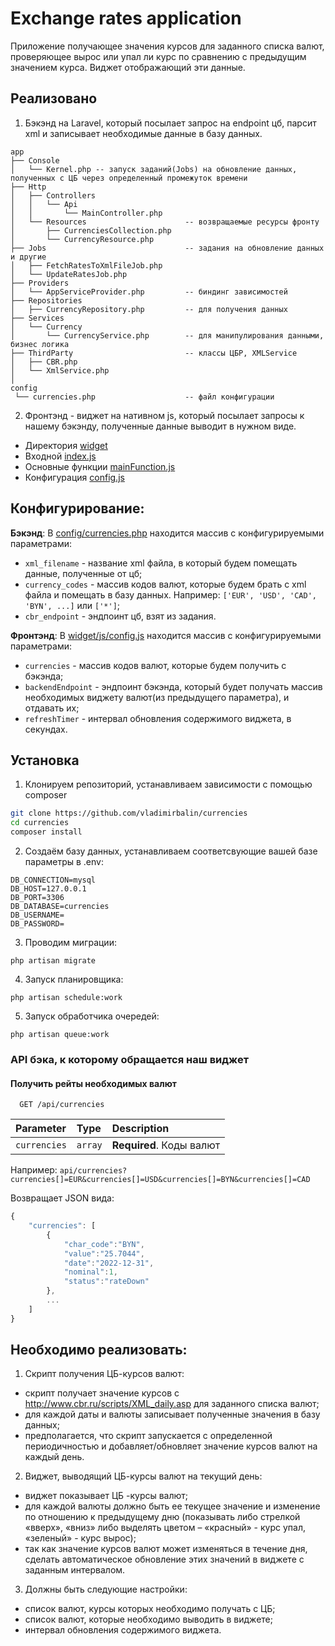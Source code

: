 # Exchange rates application
Приложение получающее значения курсов для заданного списка валют, проверяющее вырос или упал ли курс по сравнению
с предыдущим значением курса. Виджет отображающий эти данные.

## Реализовано
1. Бэкэнд на Laravel, который посылает запрос на endpoint цб, парсит xml и записывает необходимые данные в базу данных.
```
app
├── Console
│   └── Kernel.php -- запуск заданий(Jobs) на обновление данных, полученных с ЦБ через определенный промежуток времени
├── Http
│   ├── Controllers
│   │   └── Api
│   │       └── MainController.php
│   └── Resources                      -- возвращаемые ресурсы фронту                   
│       ├── CurrenciesCollection.php 
│       └── CurrencyResource.php     
├── Jobs                               -- задания на обновление данных и другие
│   ├── FetchRatesToXmlFileJob.php 
│   └── UpdateRatesJob.php
├── Providers
│   └── AppServiceProvider.php         -- биндинг зависимостей
├── Repositories                       
│   ├── CurrencyRepository.php         -- для получения данных
├── Services
│   └── Currency
│       └── CurrencyService.php        -- для манипулирования данными, бизнес логика
├── ThirdParty                         -- классы ЦБР, XMLService
│   ├── CBR.php
│   └── XmlService.php 
│
config
 └── currencies.php                    -- файл конфигурации
```
2. Фронтэнд - виджет на нативном js, который посылает запросы к нашему бэкэнду, полученные данные выводит в нужном виде.

- Директория [widget](./widget)
- Входной [index.js](./widget/js/index.js)
- Основные функции [mainFunction.js](./widget/js/includes/mainFunctions.js)
- Конфигурация [config.js](./widget/js/config.js)

## Конфигурирование:
**Бэкэнд**:
В [config/currencies.php](./config/currencies.php) находится массив с конфигурируемыми параметрами:
- `xml_filename` - название xml файла, в который будем помещать данные, полученные от цб;
- `currency_codes` - массив кодов валют, которые будем брать с xml файла и помещать в базу данных. Например: `['EUR', 'USD', 'CAD', 'BYN', ...]` или `['*']`;
- `cbr_endpoint` - эндпоинт цб, взят из задания.

**Фронтэнд**:
  В [widget/js/config.js](./widget/js/config.js) находится массив с конфигурируемыми параметрами:
- `currencies` - массив кодов валют, которые будем получить с бэкэнда;
- `backendEndpoint` - эндпоинт бэкэнда, который будет получать массив необходимых виджету валют(из предыдущего параметра), и отдавать их;
- `refreshTimer` - интервал обновления содержимого виджета, в секундах.

## Установка

1. Клонируем репозиторий, устанавливаем зависимости с помощью composer

```bash
git clone https://github.com/vladimirbalin/currencies
cd currencies
composer install
```

2. Создаём базу данных, устанавливаем соответсвующие вашей базе параметры в .env:
```
DB_CONNECTION=mysql
DB_HOST=127.0.0.1
DB_PORT=3306
DB_DATABASE=currencies
DB_USERNAME=
DB_PASSWORD=
```
3. Проводим миграции:
 ```
php artisan migrate
 ```
4. Запуск планировщика:
 ```
 php artisan schedule:work
 ```
5. Запуск обработчика очередей:
 ```
 php artisan queue:work
 ```

### API бэка, к которому обращается наш виджет

#### Получить рейты необходимых валют

```http
  GET /api/currencies
```

| Parameter | Type    | Description                |
| :-------- |:--------| :------------------------- |
| `currencies` | `array` | **Required**. Коды валют |

Например: `api/currencies?currencies[]=EUR&currencies[]=USD&currencies[]=BYN&currencies[]=CAD`

Возвращает JSON вида:
```javascript
{
    "currencies": [
        {
            "char_code":"BYN",
            "value":"25.7044",
            "date":"2022-12-31",
            "nominal":1,
            "status":"rateDown"
        },
        ...
    ]
}
```
## Необходимо реализовать:

1.	Скрипт получения ЦБ-курсов валют:
-	скрипт получает значение курсов с http://www.cbr.ru/scripts/XML_daily.asp для заданного списка валют;
-	для каждой даты и валюты записывает полученные значения в базу данных;
-	предполагается, что скрипт запускается с определенной периодичностью и добавляет/обновляет значение курсов валют на каждый день.

2.	Виджет, выводящий ЦБ-курсы валют на текущий день:
-	виджет показывает ЦБ -курсы валют;
-	для каждой валюты должно быть ее текущее значение и изменение по отношению к предыдущему дню (показывать либо стрелкой «вверх», «вниз» либо выделять цветом – «красный» - курс упал, «зеленый» - курс вырос);
-	так как значение курсов валют может изменяться в течение дня, сделать автоматическое обновление этих значений в виджете с заданным интервалом.

3.	Должны быть следующие настройки:
-	список валют, курсы которых необходимо получать с ЦБ;
-	список валют, которые необходимо выводить в виджете;
-	интервал обновления содержимого виджета.
